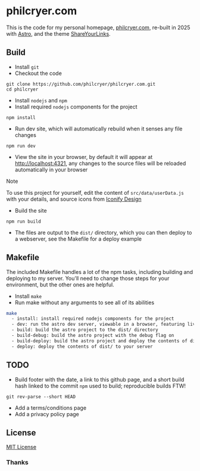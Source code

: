 # philcryer.com
 
This is the code for my personal homepage, [philcryer.com](http://philcryer.com), re-built in 2025 with [Astro](https://astro.build/), and the theme [ShareYourLinks](https://astro.build/themes/details/shareyourlinks/).
 
## Build
 
* Install `git`
* Checkout the code
 
```
git clone https://github.com/philcryer/philcryer.com.git
cd philcryer
```

* Install `nodejs` and `npm`
* Install required `nodejs` components for the project
 
```shell
npm install
```
 
* Run dev site, which will automatically rebuild when it senses any file changes
 
```shell
npm run dev
```
 
* View the site in your browser, by default it will appear at [http://localhost:4321](http://localhost:4321), any changes to the source files will be reloaded automatically in your browser
 
> [!NOTE]
> To use this project for yourself, edit the content of `src/data/userData.js` with your details, and source icons from [Iconify Design](https://iconify.design/)
 
* Build the site
 
```shell
npm run build
```
 
* The files are output to the `dist/` directory, which you can then deploy to a webserver, see the Makefile for a deploy example
 
## Makefile
 
The included Makefile handles a lot of the npm tasks, including building and deploying to my server. You'll need to change those steps for your environment, but the other ones are helpful. 

* Install `make`
* Run make without any arguments to see all of its abilities
 
```sh
make
  - install: install required nodejs components for the project
  - dev: run the astro dev server, viewable in a browser, featuring live reload on file changes
  - build: build the astro project to the dist/ directory
  - build-debug: build the astro project with the debug flag on
  - build-deploy: build the astro project and deploy the contents of dist/ to your server
  - deploy: deploy the contents of dist/ to your server
```
 
## TODO
 
* Build footer with the date, a link to this github page, and a short build hash linked to the commit `npm` used to build; reproducible builds FTW!
 
```shell
git rev-parse --short HEAD
```
 
* Add a terms/conditions page
* Add a privacy policy page
  
## License
 
[MIT License](https://github.com/philcryer/philcryer.com/blob/main/LICENSE)
 
### Thanks
